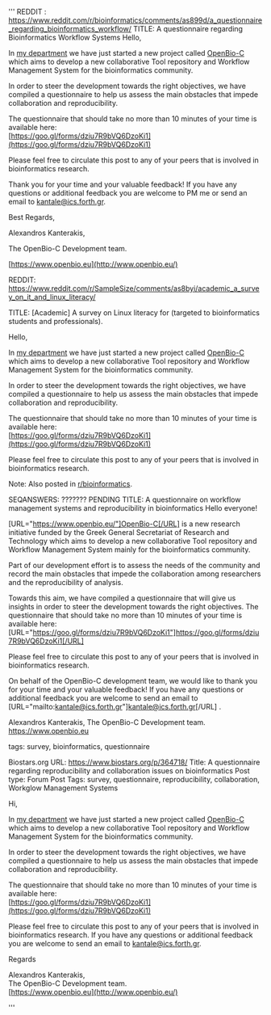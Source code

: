 '''
REDDIT : https://www.reddit.com/r/bioinformatics/comments/as899d/a_questionnaire_regarding_bioinformatics_workflow/ 
TITLE: A questionnaire regarding Bioinformatics Workflow Systems 
Hello,

In [my department](https://www.ics.forth.gr/cbml/) we have just started a new project called [OpenBio-C](https://www.openbio.eu/) which aims to develop a new collaborative Tool repository and Workflow Management System for the bioinformatics community.

In order to steer the development towards the right objectives, we have compiled a questionnaire to help us assess the main obstacles that impede collaboration and reproducibility. 

The questionnaire that should take no more than 10 minutes of your time is available here:  
 [https://goo.gl/forms/dziu7R9bVQ6DzoKi1](https://goo.gl/forms/dziu7R9bVQ6DzoKi1)  

Please feel free to circulate this post to any of your peers that is involved in bioinformatics research.

Thank you for your time and your valuable feedback! If you have any questions or additional feedback you are welcome to PM me or send an email to [kantale@ics.forth.gr](mailto:kantale@ics.forth.gr).  

Best Regards,

Alexandros Kanterakis,  

The OpenBio-C Development team.  

[https://www.openbio.eu](http://www.openbio.eu/)


REDDIT: https://www.reddit.com/r/SampleSize/comments/as8byi/academic_a_survey_on_it_and_linux_literacy/ 

TITLE: [Academic] A survey on Linux literacy for (targeted to bioinformatics students and professionals). 


Hello,

In [my department](https://www.ics.forth.gr/cbml/) we have just started a new project called [OpenBio-C](https://www.openbio.eu/) which aims to develop a new collaborative Tool repository and Workflow Management System for the bioinformatics community.

In order to steer the development towards the right objectives, we have compiled a questionnaire to help us assess the main obstacles that impede collaboration and reproducibility. 

The questionnaire that should take no more than 10 minutes of your time is available here:  
 [https://goo.gl/forms/dziu7R9bVQ6DzoKi1](https://goo.gl/forms/dziu7R9bVQ6DzoKi1)  

Please feel free to circulate this post to any of your peers that is involved in bioinformatics research.

Note: Also posted in [r/bioinformatics](https://www.reddit.com/r/bioinformatics/comments/as899d/a_questionnaire_regarding_bioinformatics_workflow/).


SEQANSWERS: ??????? PENDING 
TITLE: A questionnaire on workflow management systems and reproducibility in bioinformatics 
Hello everyone!

[URL="https://www.openbio.eu/"]OpenBio-C[/URL] is a new research initiative funded by the Greek General Secretariat of Research and Technology which aims to develop a new collaborative Tool repository and Workflow Management System mainly for the bioinformatics community.

Part of our development effort is to assess the needs of the community and record the main obstacles that impede the collaboration among researchers and the reproducibility of analysis.

Towards this aim, we have compiled a questionnaire that will give us insights in order to steer the development towards the right objectives. The questionnaire that should take no more than 10 minutes of your time is available here:
[URL="https://goo.gl/forms/dziu7R9bVQ6DzoKi1"]https://goo.gl/forms/dziu7R9bVQ6DzoKi1[/URL]

Please feel free to circulate this post to any of your peers that is involved in bioinformatics research.

On behalf of the OpenBio-C development team, we would like to thank you for your time and your valuable feedback!
If you have any questions or additional feedback you are welcome to send an email to [URL="mailto:kantale@ics.forth.gr"]kantale@ics.forth.gr[/URL] .

Alexandros Kanterakis,
The OpenBio-C Development team.
https://www.openbio.eu


tags: survey, bioinformatics, questionnaire  

Biostars.org
URL: https://www.biostars.org/p/364718/ 
Title: A questionnaire regarding reproducibility and collaboration issues on bioinformatics
Post type: Forum
Post Tags: survey, questionnaire, reproducibility, collaboration, Workglow Management Systems 

Hi,

In [my department](https://www.ics.forth.gr/cbml/) we have just started a new project called [OpenBio-C](https://www.openbio.eu/) which aims to develop a new collaborative Tool repository and Workflow Management System for the bioinformatics community.

In order to steer the development towards the right objectives, we have compiled a questionnaire to help us assess the main obstacles that impede collaboration and reproducibility. 

The questionnaire that should take no more than 10 minutes of your time is available here:  
 [https://goo.gl/forms/dziu7R9bVQ6DzoKi1](https://goo.gl/forms/dziu7R9bVQ6DzoKi1)  

Please feel free to circulate this post to any of your peers that is involved in bioinformatics research.
If you have any questions or additional feedback you are welcome to send an email to [kantale@ics.forth.gr](mailto:kantale@ics.forth.gr).  


Regards

Alexandros Kanterakis,  
The OpenBio-C Development team.  
[https://www.openbio.eu](http://www.openbio.eu/)

'''
